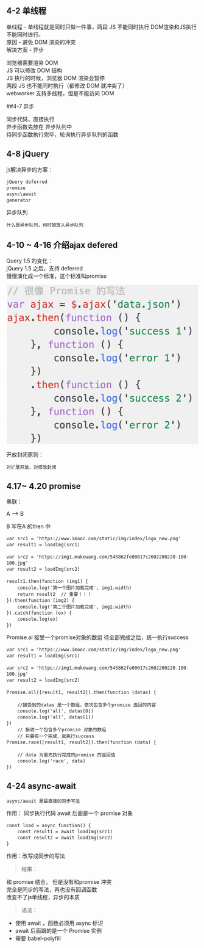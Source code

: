 
## 4-2 单线程

单线程 -  单线程就是同时只做一件事，两段 JS 不能同时执行
DOM渲染和JS执行不能同时进行。	
原因 - 避免 DOM 渲染的冲突  
解决方案 - 异步

 
浏览器需要渲染 DOM  
JS 可以修改 DOM 结构  
JS 执行的时候，浏览器 DOM 渲染会暂停  
两段 JS 也不能同时执行（都修改 DOM 就冲突了）   
webworker 支持多线程，但是不能访问 DOM  



##4-7 异步

同步代码，直接执行  
异步函数先放在 异步队列中  
待同步函数执行完毕，轮询执行异步队列的函数  

## 4-8 jQuery
js解决异步的方案：
	
	jQuery deferred
	promise
	async\await
	generator
异步队列
	
	什么是异步队列，何时被放入异步队列


## 4-10 ~ 4-16 介绍ajax defered


Query 1.5 的变化：   
jQuery 1.5 之后，支持 deferred   
慢慢演化成一个标准，这个标准叫promise

![img](https://github.com/shipskunkun/interview-tips2/blob/master/images/1.png)


开放封闭原则：

	对扩展开放，对修改封闭
	
	
## 4.17~ 4.20 promise

串联：

A ——> B 

B 写在A 的then 中


```
var src1 = 'https://www.imooc.com/static/img/index/logo_new.png'
var result1 = loadImg(src1)

var src2 = 'https://img1.mukewang.com/545862fe00017c2602200220-100-100.jpg'
var result2 = loadImg(src2)

result1.then(function (img1) {
    console.log('第一个图片加载完成', img1.width)
    return result2  // 重要！！！
}).then(function (img2) {
    console.log('第二个图片加载完成', img2.width)
}).catch(function (ex) {
    console.log(ex)
})
```


Promise.al 接受一个promise对象的数组
待全部完成之后，统一执行success


```
var src1 = 'https://www.imooc.com/static/img/index/logo_new.png'
var result1 = loadImg(src1)

var src2 = 'https://img1.mukewang.com/545862fe00017c2602200220-100-100.jpg'
var result2 = loadImg(src2)

Promise.all([result1, result2]).then(function (datas) {

    //接受到的datas 是一个数组，依次包含多个promise 返回的内容
    console.log('all', datas[0])
    console.log('all', datas[1])
})
	// 接收一个包含多个promise 对象的数组
	// 只要有一个完成，就执行success
Promise.race([result1, result2]).then(function (data) {

    // data 为最先执行完成的promise 的返回值
    console.log('race', data)
})
```



## 4-24 async-await
	
	
	async/await 是最直接的同步写法

	
作用： 同步执行代码
await 后面是一个 promise 对象

	
	const load = async function() {
		const result1 = await loadImg(src1)
		const result2 = await loadImg(src2)
	}

作用：改写成同步的写法

> 结果：

和 promise 结合， 但是没有和promise 冲突   
完全是同步的写法，再也没有回调函数  
改变不了js单线程，异步的本质


> 语法：

 + 使用 await ，函数必须用 async 标识
 + await 后面跟的是一个 Promise 实例
 + 需要 babel-polyfill





